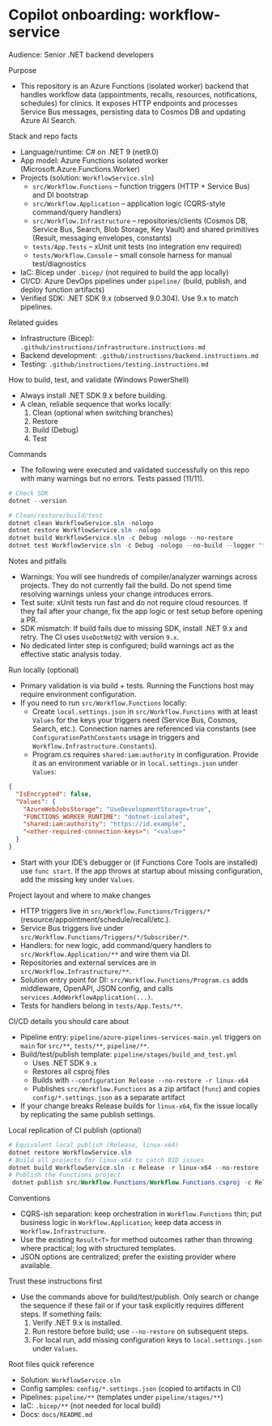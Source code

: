 # Copilot onboarding: workflow-service

Audience: Senior .NET backend developers

Purpose
- This repository is an Azure Functions (isolated worker) backend that handles workflow data (appointments, recalls, resources, notifications, schedules) for clinics. It exposes HTTP endpoints and processes Service Bus messages, persisting data to Cosmos DB and updating Azure AI Search.

Stack and repo facts
- Language/runtime: C# on .NET 9 (net9.0)
- App model: Azure Functions isolated worker (Microsoft.Azure.Functions.Worker)
- Projects (solution: `WorkflowService.sln`)
  - `src/Workflow.Functions` – function triggers (HTTP + Service Bus) and DI bootstrap
  - `src/Workflow.Application` – application logic (CQRS-style command/query handlers)
  - `src/Workflow.Infrastructure` – repositories/clients (Cosmos DB, Service Bus, Search, Blob Storage, Key Vault) and shared primitives (Result, messaging envelopes, constants)
  - `tests/App.Tests` – xUnit unit tests (no integration env required)
  - `tests/Workflow.Console` – small console harness for manual test/diagnostics
- IaC: Bicep under `.bicep/` (not required to build the app locally)
- CI/CD: Azure DevOps pipelines under `pipeline/` (build, publish, and deploy function artifacts)
- Verified SDK: .NET SDK 9.x (observed 9.0.304). Use 9.x to match pipelines.

Related guides
- Infrastructure (Bicep): `.github/instructions/infrastructure.instructions.md`
- Backend development: `.github/instructions/backend.instructions.md`
- Testing: `.github/instructions/testing.instructions.md`

How to build, test, and validate (Windows PowerShell)
- Always install .NET SDK 9.x before building.
- A clean, reliable sequence that works locally:
  1) Clean (optional when switching branches)
  2) Restore
  3) Build (Debug)
  4) Test

Commands
- The following were executed and validated successfully on this repo with many warnings but no errors. Tests passed (11/11).

```powershell
# Check SDK
dotnet --version

# Clean/restore/build/test
dotnet clean WorkflowService.sln -nologo
dotnet restore WorkflowService.sln -nologo
dotnet build WorkflowService.sln -c Debug -nologo --no-restore
dotnet test WorkflowService.sln -c Debug -nologo --no-build --logger "trx;LogFileName=TestResults.trx"
```

Notes and pitfalls
- Warnings: You will see hundreds of compiler/analyzer warnings across projects. They do not currently fail the build. Do not spend time resolving warnings unless your change introduces errors.
- Test suite: xUnit tests run fast and do not require cloud resources. If they fail after your change, fix the app logic or test setup before opening a PR.
- SDK mismatch: If build fails due to missing SDK, install .NET 9.x and retry. The CI uses `UseDotNet@2` with version `9.x`.
- No dedicated linter step is configured; build warnings act as the effective static analysis today.

Run locally (optional)
- Primary validation is via build + tests. Running the Functions host may require environment configuration.
- If you need to run `src/Workflow.Functions` locally:
  - Create `local.settings.json` in `src/Workflow.Functions` with at least `Values` for the keys your triggers need (Service Bus, Cosmos, Search, etc.). Connection names are referenced via constants (see `ConfigurationPathConstants` usage in triggers and `Workflow.Infrastructure.Constants`).
  - Program.cs requires `shared:iam:authority` in configuration. Provide it as an environment variable or in `local.settings.json` under `Values`:

```json
{
  "IsEncrypted": false,
  "Values": {
    "AzureWebJobsStorage": "UseDevelopmentStorage=true",
    "FUNCTIONS_WORKER_RUNTIME": "dotnet-isolated",
    "shared:iam:authority": "https://id.example",
    "<other-required-connection-keys>": "<value>"
  }
}
```
- Start with your IDE’s debugger or (if Functions Core Tools are installed) use `func start`. If the app throws at startup about missing configuration, add the missing key under `Values`.

Project layout and where to make changes
- HTTP triggers live in `src/Workflow.Functions/Triggers/*` (resource/appointment/schedule/recall/etc.).
- Service Bus triggers live under `src/Workflow.Functions/Triggers/*/Subscriber/*`.
- Handlers: for new logic, add command/query handlers to `src/Workflow.Application/**` and wire them via DI.
- Repositories and external services are in `src/Workflow.Infrastructure/**`.
- Solution entry point for DI: `src/Workflow.Functions/Program.cs` adds middleware, OpenAPI, JSON config, and calls `services.AddWorkflowApplication(...)`.
- Tests for handlers belong in `tests/App.Tests/**`.

CI/CD details you should care about
- Pipeline entry: `pipeline/azure-pipelines-services-main.yml` triggers on `main` for `src/**`, `tests/**`, `pipeline/**`.
- Build/test/publish template: `pipeline/stages/build_and_test.yml`
  - Uses .NET SDK `9.x`
  - Restores all csproj files
  - Builds with `--configuration Release --no-restore -r linux-x64`
  - Publishes `src/Workflow.Functions` as a zip artifact (`func`) and copies `config/*.settings.json` as a separate artifact
- If your change breaks Release builds for `linux-x64`, fix the issue locally by replicating the same publish settings.

Local replication of CI publish (optional)
```powershell
# Equivalent local publish (Release, linux-x64)
dotnet restore WorkflowService.sln
# Build all projects for linux-x64 to catch RID issues
dotnet build WorkflowService.sln -c Release -r linux-x64 --no-restore
# Publish the Functions project
 dotnet publish src/Workflow.Functions/Workflow.Functions.csproj -c Release -r linux-x64 --self-contained false -o ./.out/func --no-build
```

Conventions
- CQRS-ish separation: keep orchestration in `Workflow.Functions` thin; put business logic in `Workflow.Application`; keep data access in `Workflow.Infrastructure`.
- Use the existing `Result<T>` for method outcomes rather than throwing where practical; log with structured templates.
- JSON options are centralized; prefer the existing provider where available.

Trust these instructions first
- Use the commands above for build/test/publish. Only search or change the sequence if these fail or if your task explicitly requires different steps. If something fails:
  1) Verify .NET 9.x is installed.
  2) Run restore before build; use `--no-restore` on subsequent steps.
  3) For local run, add missing configuration keys to `local.settings.json` under `Values`.

Root files quick reference
- Solution: `WorkflowService.sln`
- Config samples: `config/*.settings.json` (copied to artifacts in CI)
- Pipelines: `pipeline/**` (templates under `pipeline/stages/**`)
- IaC: `.bicep/**` (not needed for local build)
- Docs: `docs/README.md`
